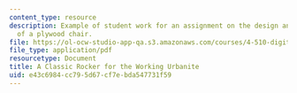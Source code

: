 ```yaml
---
content_type: resource
description: Example of student work for an assignment on the design and fabrication
  of a plywood chair.
file: https://ol-ocw-studio-app-qa.s3.amazonaws.com/courses/4-510-digital-design-fabrication-fall-2008/e43c6984cc795d67cf7ebda547731f59_assn3_example3.pdf
file_type: application/pdf
resourcetype: Document
title: A Classic Rocker for the Working Urbanite
uid: e43c6984-cc79-5d67-cf7e-bda547731f59
---
```

